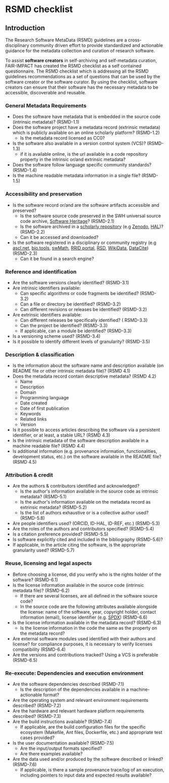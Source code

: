 # RSMD checklist 

## Introduction 

The Research Software MetaData (RSMD) guidelines are a cross-disciplinary community driven effort to provide standardized and actionable guidance for the metadata collection and curation of research software.

To assist **software creators** in self-archiving and self-metadata curation, FAIR-IMPACT has created the RSMD checklist as a self contained questionnaire. The RSMD checklist which is addressing all the RSMD guidelines recommendations as a set of questions that can be used by the software creator or the software curator. By using the checklist, software creators can ensure that their software has the necessary metadata to be accessible, discoverable and reusable.


### General Metadata Requirements

-   Does the software have metadata that is embedded in the source code (intrinsic metadata)? (RSMD-1.1)
-   Does the software project have a metadata record (extrinsic metadata) which is publicly available on an online scholarly platform? (RSMD-1.2)
    *  Is the metadata record licensed as CC0?
-   Is the software also available in a version control system (VCS)? (RSMD-1.3)
    * if it is available online, is the url available in a code repository property in the intrinsic or/and extrinsic metadata?
-   Does the software follow language specific community standards? (RSMD-1.4)
-   Is the machine readable metadata information in a single file? (RSMD-1.5)



### Accessibility and preservation 

-   Is the software record or/and are the software artifacts accessible and preserved?
    *   Is the software source code preserved in the SWH universal source code archive, [Software Heritage](https://archive.softwareheritage.org/)? (RSMD-2.1)
    *   Is the software archived in a <span style="text-decoration:underline;">scholarly repository</span> (e.g [Zenodo](https://zenodo.org/), [HAL](https://hal.science/))? (RSMD-2.2)
    *   Can it be accessed and downloaded?  
-   Is the software registered in a disciplinary or community registry (e.g [ascl.net](https://ascl.net/), [bio.tools](https://bio.tools/), [swMath](https://zbmath.org/software/), [RRID portal](https://scicrunch.org/resources/about/resource), [RSD](https://research-software-directory.org/),  [WikiData](https://www.wikidata.org/wiki/Wikidata:Main_Page), [DataCite](https://datacite.org/)) (RSMD-2.3)
    *   Can it be found in a search engine?



### Reference and identification

- Are the software versions clearly identified? (RSMD-3.1)
- Are intrinsic identifiers available:
    * Can specific algorithms or code fragments be identified? (RSMD-3.2)
    * Can a file or directory be identified?  (RSMD-3.2)
    * Can different revisions or releases be identified? (RSMD-3.2)
- Are extrinsic identifiers available:
    * Can different releases be specifically identified? ( RSMD-3.3)
    * Can the project be identified?  (RSMD-3.3)
    * If applicable, can a module be identified? (RSMD-3.3)
- Is  a versioning scheme used? (RSMD-3.4)
- Is it possible to identify different levels of granularity? (RSMD-3.5)


### Description & classification

- Is the information about the software name and description available (on README file or other intrinsic metadata file)? (RSMD 4.1)
- Does the metadata record contain descriptive metadata? (RSMD 4.2)
    * Name
    * Description
    * Domain
    * Programming language
    * Date created
    * Date of first publication
    * Keywords
    * Related links 
    * Version
- Is it possible to access articles describing the software via a persistent identifier, or at least, a stable URL? (RSMD 4.3)
- Is the intrinsic metadata of the software description available in a machine readable file? (RSMD 4.4)
- Is additional information (e.g. provenance information, functionalities, development status, etc.) on the software available in the README file? (RSMD 4.5)

### Attribution & credit 

- Are the authors & contributors identified and acknowledged? 
    * Is the author's information available in the source code as intrinsic metadata? (RSMD-5.1)
    * Is the author's information available on the metadata record as extrinsic metadata? (RSMD-5.2)
    * Is the list of authors exhaustive or is a collective author used? (RSMD-5.8)
- Are people identifiers used?  (ORCID, ID-HAL, ID-REF, etc.) (RSMD-5.3)
- Are the roles of the authors and contributors specified? (RSMD-5.4)
- Is a citation preference provided? (RSMD-5.5)
- Is software explicitly cited and included in the bibliography (RSMD-5.6)? 
- If applicable, in the article citing the software, is the appropriate granularity used? (RSMD-5.7)


### Reuse, licensing and legal aspects 

- Before choosing a license, did you verify who is the rights holder of the software? (RSMD-6.1)
- Is the license information available in the source code (intrinsic metadata file)? (RSMD-6.2)
    * If there are several  licenses, are all defined in the software source code?
    * In the source code are the following attributes available alongside the license: name of the software, year, copyright holder, contact information (email), license identifier (e.g. [SPDX](https://spdx.org/licenses/)) (RSMD-6.6)
- Is the license information available in the metadata record? (RSMD-6.3)
    * Is the license information in the code the same as the property on the metadata record?
- Are external software modules used identified with their authors and license? for compliance purposes, it is necessary to verify licenses compatibility (RSMD-6.4)
- Are the versions and contributions tracked? Using a VCS is preferable (RSMD-6.5)


### Re-execute: Dependencies and execution environment

- Are the  software dependencies described (RSMD-7.1)
    * Is the description of the dependencies available in a machine-actionable format?
- Are the operating system and relevant environment requirements described? (RSMD-7.2)
- Are the hardware and relevant hardware platform requirements described? (RSMD-7.3)
- Are the build instructions available?  (RSMD-7.4)
    * If applicable, are the build configuration files for the specific ecosystem (Makefile, Ant files, Dockerfile, etc.) and appropriate test cases provided?
- Is the user documentation available? (RSMD-7.5)
    * Are the input/output formats specified?
    * Are there examples available?
- Are the data used and/or produced by the software described or linked? (RSMD-7.6)
    * If applicable, is there a sample provenance trace/log of an execution, including pointers to input data and expected results available? 